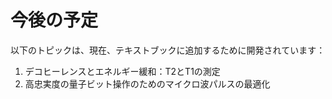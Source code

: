 # 今後の予定

以下のトピックは、現在、テキストブックに追加するために開発されています：

1. デコヒーレンスとエネルギー緩和：T2とT1の測定
2. 高忠実度の量子ビット操作のためのマイクロ波パルスの最適化